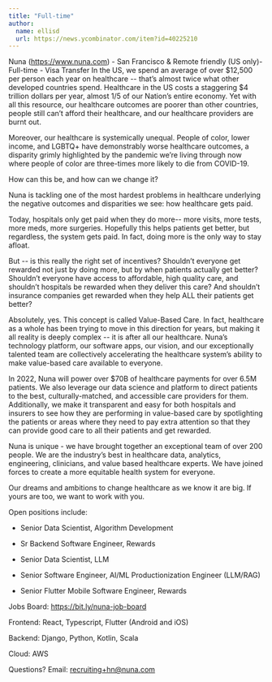 ```yaml
---
title: "Full-time"
author:
  name: ellisd
  url: https://news.ycombinator.com/item?id=40225210
---
```

Nuna (<a href="https:&#x2F;&#x2F;www.nuna.com" rel="nofollow">https:&#x2F;&#x2F;www.nuna.com</a>) - San Francisco &amp; Remote friendly (US only)- Full-time - Visa Transfer
In the US, we spend an average of over $12,500 per person each year on healthcare -- that’s almost twice what other developed countries spend. Healthcare in the US costs a staggering $4 trillion dollars per year, almost 1&#x2F;5 of our Nation’s entire economy. Yet with all this resource, our healthcare outcomes are poorer than other countries, people still can’t afford their healthcare, and our healthcare providers are burnt out.

Moreover, our healthcare is systemically unequal. People of color, lower income, and LGBTQ+ have demonstrably worse healthcare outcomes, a disparity grimly highlighted by the pandemic we’re living through now where people of color are three-times more likely to die from COVID-19.

How can this be, and how can we change it?

Nuna is tackling one of the most hardest problems in healthcare underlying the negative outcomes and disparities we see: how healthcare gets paid.

Today, hospitals only get paid when they do more-- more visits, more tests, more meds, more surgeries. Hopefully this helps patients get better, but regardless, the system gets paid. In fact, doing more is the only way to stay afloat.

But -- is this really the right set of incentives? Shouldn’t everyone get rewarded not just by doing more, but by when patients actually get better? Shouldn’t everyone have access to affordable, high quality care, and shouldn’t hospitals be rewarded when they deliver this care? And shouldn’t insurance companies get rewarded when they help ALL their patients get better?

Absolutely, yes. This concept is called Value-Based Care. In fact, healthcare as a whole has been trying to move in this direction for years, but making it all reality is deeply complex -- it is after all our healthcare. Nuna’s technology platform, our software apps, our vision, and our exceptionally talented team are collectively accelerating the healthcare system’s ability to make value-based care available to everyone.

In 2022, Nuna will power over $70B of healthcare payments for over 6.5M patients. We also leverage our data science and platform to direct patients to the best, culturally-matched, and accessible care providers for them. Additionally, we make it transparent and easy for both hospitals and insurers to see how they are performing in value-based care by spotlighting the patients or areas where they need to pay extra attention so that they can provide good care to all their patients and get rewarded.

Nuna is unique - we have brought together an exceptional team of over 200 people. We are the industry’s best in healthcare data, analytics, engineering, clinicians, and value based healthcare experts. We have joined forces to create a more equitable health system for everyone.

Our dreams and ambitions to change healthcare as we know it are big. If yours are too, we want to work with you.

Open positions include:

* Senior Data Scientist, Algorithm Development

* Sr Backend Software Engineer, Rewards

* Senior Data Scientist, LLM

* Senior Software Engineer, AI&#x2F;ML Productionization Engineer (LLM&#x2F;RAG)

* Senior Flutter Mobile Software Engineer, Rewards

Jobs Board: <a href="https:&#x2F;&#x2F;bit.ly&#x2F;nuna-job-board" rel="nofollow">https:&#x2F;&#x2F;bit.ly&#x2F;nuna-job-board</a>

Frontend: React, Typescript, Flutter (Android and iOS)

Backend: Django, Python, Kotlin, Scala

Cloud: AWS

Questions? Email: recruiting+hn@nuna.com
